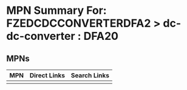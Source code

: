 



# MPN Summary For: FZEDCDCCONVERTERDFA2 > dc-dc-converter : DFA20

## MPNs
  

|MPN|Direct Links|Search Links|
| :--- | :--- | :--- |
||||
